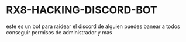# RX8-HACKING-DISCORD-BOT
este es un bot para raidear el discord de alguien puedes banear a todos conseguir permisos de administrador y mas
